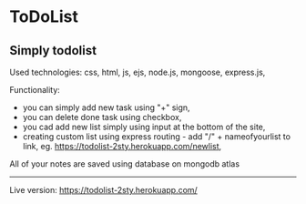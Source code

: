 # ToDoList
Simply todolist
---
Used technologies:
css, html, js, ejs, node.js, mongoose, express.js,

Functionality:
- you can simply add new task using "+" sign,
- you can delete done task using checkbox,
- you cad add new list simply using input at the bottom of the site,
- creating custom list using express routing - add "/" + nameofyourlist to link,
eg. https://todolist-2sty.herokuapp.com/newlist,

All of your notes are saved using database on mongodb atlas

---

Live version: https://todolist-2sty.herokuapp.com/
